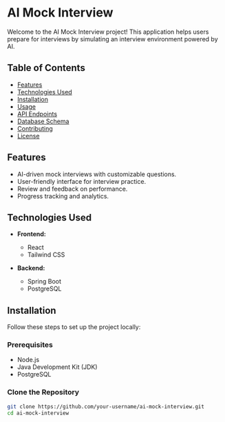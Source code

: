 # AI Mock Interview

Welcome to the AI Mock Interview project! This application helps users prepare for interviews by simulating an interview environment powered by AI.


## Table of Contents

- [Features](#features)
- [Technologies Used](#technologies-used)
- [Installation](#installation)
- [Usage](#usage)
- [API Endpoints](#api-endpoints)
- [Database Schema](#database-schema)
- [Contributing](#contributing)
- [License](#license)

## Features

- AI-driven mock interviews with customizable questions.
- User-friendly interface for interview practice.
- Review and feedback on performance.
- Progress tracking and analytics.

## Technologies Used

- **Frontend:** 
  - React
  - Tailwind CSS

- **Backend:**
  - Spring Boot
  - PostgreSQL

## Installation

Follow these steps to set up the project locally:

### Prerequisites

- Node.js
- Java Development Kit (JDK)
- PostgreSQL

### Clone the Repository

```bash
git clone https://github.com/your-username/ai-mock-interview.git
cd ai-mock-interview
